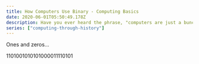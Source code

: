 ```yaml
---
title: How Computers Use Binary - Computing Basics
date: 2020-06-01T05:50:49.178Z
description: Have you ever heard the phrase, "computers are just a bunch of ones and zeros," but you don't really know what that means? Watch this video to find out!
series: ["computing-through-history"]
---
```

Ones and zeros...

1101001010101000011110101